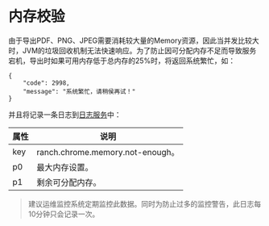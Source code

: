 # 内存校验

由于导出PDF、PNG、JPEG需要消耗较大量的Memory资源，因此当并发比较大时，JVM的垃圾回收机制无法快速响应。为了防止因可分配内存不足而导致服务宕机，导出时如果可用内存低于总内存的25%时，将返回系统繁忙，如：
```
{
    "code": 2998,
    "message": "系统繁忙，请稍侯再试！"
}
```
并且将记录一条日志到[日志服务](../../ranch-base/doc/logger.md)中：

|属性|说明|
|---|---|
|key|ranch.chrome.memory.not-enough。|
|p0|最大内存设置。|
|p1|剩余可分配内存。|

> 建议运维监控系统定期监控此数据。同时为防止过多的监控警告，此日志每10分钟只会记录一次。

